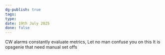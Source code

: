 ```yaml
---
dg-publish: true
tags: 
type: 
date: 19th July 2025
done: false
---
```


CW alarms constantly evaluate metrics, Let no man confuse you on this
It is opsgenie that need manual set offs
